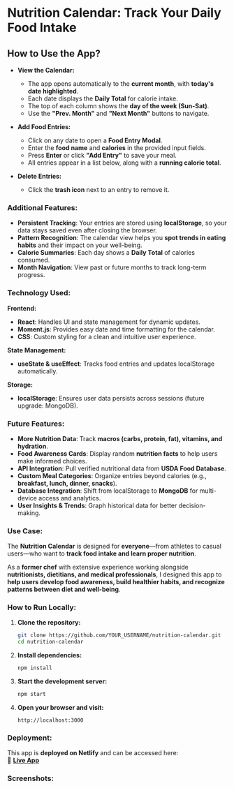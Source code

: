 # Nutrition Calendar: Track Your Daily Food Intake

## How to Use the App?

* **View the Calendar:**  
  - The app opens automatically to the **current month**, with **today's date highlighted**.  
  - Each date displays the **Daily Total** for calorie intake.  
  - The top of each column shows the **day of the week (Sun-Sat)**.  
  - Use the **"Prev. Month"** and **"Next Month"** buttons to navigate.  

* **Add Food Entries:**  
  - Click on any date to open a **Food Entry Modal**.  
  - Enter the **food name** and **calories** in the provided input fields.  
  - Press **Enter** or click **"Add Entry"** to save your meal.  
  - All entries appear in a list below, along with a **running calorie total**.  

* **Delete Entries:**  
  - Click the **trash icon** next to an entry to remove it.  

### Additional Features:  

* **Persistent Tracking**: Your entries are stored using **localStorage**, so your data stays saved even after closing the browser.  
* **Pattern Recognition**: The calendar view helps you **spot trends in eating habits** and their impact on your well-being.  
* **Calorie Summaries**: Each day shows a **Daily Total** of calories consumed.  
* **Month Navigation**: View past or future months to track long-term progress.  

### Technology Used:  

**Frontend:**  
* **React**: Handles UI and state management for dynamic updates.  
* **Moment.js**: Provides easy date and time formatting for the calendar.  
* **CSS**: Custom styling for a clean and intuitive user experience.  

**State Management:**  
* **useState & useEffect**: Tracks food entries and updates localStorage automatically.  

**Storage:**  
* **localStorage**: Ensures user data persists across sessions (future upgrade: MongoDB).  

### Future Features:  

* **More Nutrition Data**: Track **macros (carbs, protein, fat), vitamins, and hydration**.  
* **Food Awareness Cards**: Display random **nutrition facts** to help users make informed choices.  
* **API Integration**: Pull verified nutritional data from **USDA Food Database**.  
* **Custom Meal Categories**: Organize entries beyond calories (e.g., **breakfast, lunch, dinner, snacks**).  
* **Database Integration**: Shift from localStorage to **MongoDB** for multi-device access and analytics.  
* **User Insights & Trends**: Graph historical data for better decision-making.  

### Use Case:  

The **Nutrition Calendar** is designed for **everyone**—from athletes to casual users—who want to **track food intake and learn proper nutrition**.  

As a **former chef** with extensive experience working alongside **nutritionists, dietitians, and medical professionals**, I designed this app to **help users develop food awareness, build healthier habits, and recognize patterns between diet and well-being**.  


### How to Run Locally:  

1. **Clone the repository:**  
   ```sh
   git clone https://github.com/YOUR_USERNAME/nutrition-calendar.git
   cd nutrition-calendar
   ```  
2. **Install dependencies:**  
   ```sh
   npm install
   ```  
3. **Start the development server:**  
   ```sh
   npm start
   ```  
4. **Open your browser and visit:**  
   ```
   http://localhost:3000
   ```  

### Deployment:  

This app is **deployed on Netlify** and can be accessed here:  
🔗 **[Live App]()**  

### Screenshots:  


